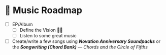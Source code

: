 # 🎯 Music Roadmap

- [ ] EP/Album
  - [ ] Define the Vision 🔮🎸
  - [ ] Listen to some great music
     
- [ ] Create/write a few songs using ***Novation Anniversary Soundpacks*** or the ***Songwriting (Chord Bank)*** *— Chords and the Circle of Fifths*
